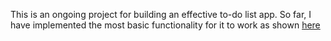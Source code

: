 This is an ongoing project for building an effective to-do list app. So far, I have implemented the most basic functionality for it to work as shown [here](https://githinjiv.github.io/to-do-list/)
